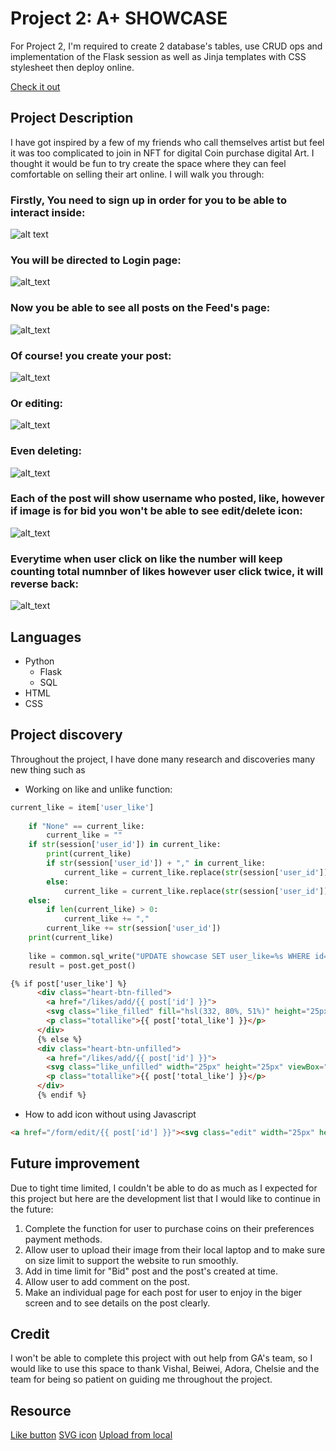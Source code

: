 # Project 2: A+ SHOWCASE

For Project 2, I'm required to create 2 database's tables, use CRUD ops and implementation of the Flask session as well as Jinja templates with CSS stylesheet then deploy online.

[Check it out](https://garnie-project2.onrender.com/signup)

## Project Description
I have got inspired by a few of my friends who call themselves artist but feel it was too complicated to join in NFT for digital Coin purchase digital Art.
I thought it would be fun to try create the space where they can feel comfortable on selling their art online. I will walk you through:

### Firstly, You need to sign up in order for you to be able to interact inside:
![alt text](https://github.com/garnie39/Project2/blob/master/images/Screen%20Shot%202023-05-14%20at%205.54.08%20pm.png?raw=true)

### You will be directed to Login page:
![alt_text](https://github.com/garnie39/Project2/blob/master/images/Screen%20Shot%202023-05-14%20at%205.54.22%20pm.png?raw=true)

### Now you be able to see all posts on the Feed's page:
![alt_text](https://github.com/garnie39/Project2/blob/master/images/Screen%20Shot%202023-05-14%20at%203.30.21%20pm.png?raw=true)

### Of course! you create your post:
![alt_text](https://github.com/garnie39/Project2/blob/master/images/Screen%20Shot%202023-05-14%20at%206.09.36%20pm.png?raw=true)

### Or editing:
![alt_text](https://github.com/garnie39/Project2/blob/master/images/Screen%20Shot%202023-05-14%20at%206.10.13%20pm.png?raw=true)

### Even deleting:
![alt_text](https://github.com/garnie39/Project2/blob/master/images/Screen%20Shot%202023-05-14%20at%206.10.30%20pm.png?raw=true)

### Each of the post will show username who posted, like, however if image is for bid you won't be able to see edit/delete icon:
![alt_text](https://github.com/garnie39/Project2/blob/master/images/Screen%20Shot%202023-05-14%20at%205.55.40%20pm.png?raw=true)

### Everytime when user click on like the number will keep counting total numnber of likes however user click twice, it will reverse back:
![alt_text](https://github.com/garnie39/Project2/blob/master/images/Screen%20Shot%202023-05-14%20at%205.55.25%20pm.png?raw=true)

## Languages
* Python
  * Flask
  * SQL
* HTML
* CSS

## Project discovery
Throughout the project, I have done many research and discoveries many new thing such as
* Working on like and unlike function:
```Python
current_like = item['user_like']
    
    if "None" == current_like:
        current_like = ""
    if str(session['user_id']) in current_like:
        print(current_like)
        if str(session['user_id']) + "," in current_like:
            current_like = current_like.replace(str(session['user_id']) + ",", "")
        else:
            current_like = current_like.replace(str(session['user_id']), "")   
    else:
        if len(current_like) > 0:
            current_like += ","
        current_like += str(session['user_id'])
    print(current_like)
    
    like = common.sql_write("UPDATE showcase SET user_like=%s WHERE id=%s;", [current_like, id])
    result = post.get_post()
  ```
```html
{% if post['user_like'] %}
      <div class="heart-btn-filled">
        <a href="/likes/add/{{ post['id'] }}">
        <svg class="like_filled" fill="hsl(332, 80%, 51%)" height="25px" width="25px" viewBox="-4 0 32 32" version="1.1" xmlns="http://www.w3.org/2000/svg" data-darkreader-inline-fill="" style="--darkreader-inline-fill: #242424;"><g id="SVGRepo_bgCarrier" stroke-width="0"></g><g id="SVGRepo_tracerCarrier" stroke-linecap="round" stroke-linejoin="round"></g><g id="SVGRepo_iconCarrier"> <title>heart</title> <path d="M18.188 6.094c5.188 0 6.906 6 5.094 9.281-2.781 5.094-11.281 10.5-11.281 10.5s-8.531-5.406-11.281-10.5c-1.813-3.281-0.125-9.281 5.094-9.281 4.813 0 6.031 4.156 6.188 4.781 0.156-0.625 1.375-4.781 6.188-4.781z"></path></g></svg></a>
        <p class="totallike">{{ post['total_like'] }}</p>
      </div> 
      {% else %}
      <div class="heart-btn-unfilled">
        <a href="/likes/add/{{ post['id'] }}">
        <svg class="like_unfilled" width="25px" height="25px" viewBox="0 0 24 24" fill="none" xmlns="http://www.w3.org/2000/svg"><g id="SVGRepo_bgCarrier" stroke-width="0"></g><g id="SVGRepo_tracerCarrier" stroke-linecap="round" stroke-linejoin="round"></g><g id="SVGRepo_iconCarrier"> <g id="Interface / Heart_01"> <path id="Vector" d="M12 7.69431C10 2.99988 3 3.49988 3 9.49991C3 15.4999 12 20.5001 12 20.5001C12 20.5001 21 15.4999 21 9.49991C21 3.49988 14 2.99988 12 7.69431Z" stroke="rgb(87, 50, 154)" stroke-width="2" stroke-linecap="round" stroke-linejoin="round"></path> </g> </g></svg></a>
        <p class="totallike">{{ post['total_like'] }}</p>
      </div> 
      {% endif %}
```
* How to add icon without using Javascript
```html
<a href="/form/edit/{{ post['id'] }}"><svg class="edit" width="25px" height="25px" stroke-width="1.5" viewBox="0 0 24 24" fill="none" xmlns="http://www.w3.org/2000/svg"><path d="M13.0207 5.82839L15.8491 2.99996L20.7988 7.94971L17.9704 10.7781M13.0207 5.82839L3.41405 15.435C3.22652 15.6225 3.12116 15.8769 3.12116 16.1421V20.6776H7.65669C7.92191 20.6776 8.17626 20.5723 8.3638 20.3847L17.9704 10.7781M13.0207 5.82839L17.9704 10.7781" stroke="rgb(87, 50, 154)" stroke-linecap="round" stroke-linejoin="round"/></svg></a>
```
## Future improvement
Due to tight time limited, I couldn't be able to do as much as I expected for this project but here are the development list that I would like to continue in the future:
1. Complete the function for user to purchase coins on their preferences payment methods.
2. Allow user to upload their image from their local laptop and to make sure on size limit to support the website to run smoothly.
3. Add in time limit for "Bid" post and the post's created at time.
4. Allow user to add comment on the post.
5. Make an individual page for each post for user to enjoy in the biger screen and to see details on the post clearly.

## Credit
I won't be able to complete this project with out help from GA's team, so I would like to use this space to thank Vishal, Beiwei, Adora, Chelsie and the team for being so patient on guiding me throughout the project.

## Resource
[Like button](https://www.youtube.com/watch?v=B8nOgu4nvD8&t=175s)
[SVG icon](https://chenhuijing.com/blog/the-many-methods-for-using-svg-icons/#👟)
[Upload from local](https://geekpython.in/render-images-from-flask)
